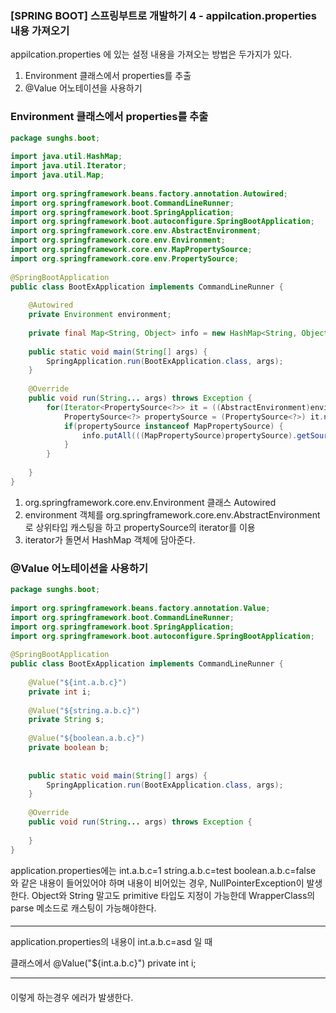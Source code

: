 ### [SPRING BOOT] 스프링부트로 개발하기 4 - appilcation.properties 내용 가져오기
appilcation.properties 에 있는 설정 내용을 가져오는 방법은 두가지가 있다. 

1. Environment 클래스에서 properties를 추출 
2. @Value 어노테이션을 사용하기

####  

### Environment 클래스에서 properties를 추출
```java
package sunghs.boot;
 
import java.util.HashMap;
import java.util.Iterator;
import java.util.Map;
 
import org.springframework.beans.factory.annotation.Autowired;
import org.springframework.boot.CommandLineRunner;
import org.springframework.boot.SpringApplication;
import org.springframework.boot.autoconfigure.SpringBootApplication;
import org.springframework.core.env.AbstractEnvironment;
import org.springframework.core.env.Environment;
import org.springframework.core.env.MapPropertySource;
import org.springframework.core.env.PropertySource;
 
@SpringBootApplication
public class BootExApplication implements CommandLineRunner {
     
    @Autowired
    private Environment environment;
     
    private final Map<String, Object> info = new HashMap<String, Object>();
     
    public static void main(String[] args) {
        SpringApplication.run(BootExApplication.class, args);
    }
 
    @Override
    public void run(String... args) throws Exception {
        for(Iterator<PropertySource<?>> it = ((AbstractEnvironment)environment).getPropertySources().iterator(); it.hasNext();) {
            PropertySource<?> propertySource = (PropertySource<?>) it.next();
            if(propertySource instanceof MapPropertySource) {
                info.putAll(((MapPropertySource)propertySource).getSource());
            }
        }
         
    }
}
```
1. org.springframework.core.env.Environment 클래스 Autowired 
2. environment 객체를 org.springframework.core.env.AbstractEnvironment로 상위타입 캐스팅을 하고 propertySource의 iterator를 이용 
3. iterator가 돌면서 HashMap 객체에 담아준다.
####  

### @Value 어노테이션을 사용하기
```java
package sunghs.boot;
 
import org.springframework.beans.factory.annotation.Value;
import org.springframework.boot.CommandLineRunner;
import org.springframework.boot.SpringApplication;
import org.springframework.boot.autoconfigure.SpringBootApplication;
 
@SpringBootApplication
public class BootExApplication implements CommandLineRunner {
     
    @Value("${int.a.b.c}")
    private int i;
     
    @Value("${string.a.b.c}")
    private String s;
     
    @Value("${boolean.a.b.c}")
    private boolean b;
     
     
    public static void main(String[] args) {
        SpringApplication.run(BootExApplication.class, args);
    }
 
    @Override
    public void run(String... args) throws Exception {
         
    }
}
```
application.properties에는 
int.a.b.c=1 
string.a.b.c=test 
boolean.a.b.c=false 
와 같은 내용이 들어있어야 하며 내용이 비어있는 경우, NullPointerException이 발생한다. 
Object와 String 말고도 primitive 타입도 지정이 가능한데 WrapperClass의 parse 메소드로 캐스팅이 가능해야한다.
####  

***
application.properties의 내용이 int.a.b.c=asd 일 때

클래스에서
@Value("${int.a.b.c}") 
private int i; 
***
#### 
이렇게 하는경우 에러가 발생한다.